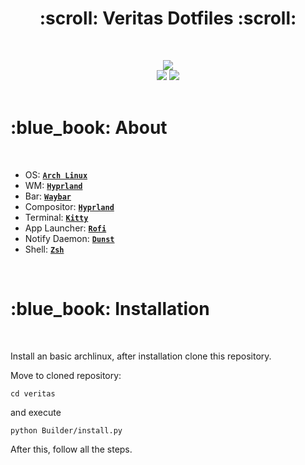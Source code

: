 <h1 align="center"> :scroll: Veritas Dotfiles :scroll: </h1>
<br>
<p align="center">
  <img src="https://img.shields.io/github/issues/TheRealLegalize/veritas?style=for-the-badge">
  </br>
    <img src="https://img.shields.io/github/languages/count/TheRealLegalize/veritas?style=for-the-badge">
  <img src="https://img.shields.io/github/repo-size/TheRealLegalize/veritas?style=for-the-badge">
<br>

<br>
<h1 align="left"> :blue_book: About</h1> 
<br>
 
 - OS: [**`Arch Linux`**](https://archlinux.org/)
 - WM: [**`Hyprland`**](https://github.com/hyprwm/Hyprland)
 - Bar: [**`Waybar`**](https://github.com/Alexays/Waybar)
 - Compositor: [**`Hyprland`**](https://github.com/hyprwm/Hyprland)
 - Terminal: [**`Kitty`**](https://github.com/kovidgoyal/kitty)
 - App Launcher: [**`Rofi`**](https://github.com/davatorium/rofi)
 - Notify Daemon: [**`Dunst`**](https://github.com/dunst-project/dunst)
 - Shell: [**`Zsh`**](https://www.zsh.org/)


<br>
<h1 align="left"> :blue_book: Installation</h1> 
<br>

Install an basic archlinux, after installation clone this repository.

Move to cloned repository:
```shell
cd veritas
```
and execute
```shell
python Builder/install.py
```
After this, follow all the steps.
